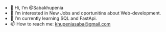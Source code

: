 - 👋 Hi, I’m @Sabakhupenia
- 👀 I’m interested in New Jobs and oportunitins about Web-development.
- 🌱 I’m currently learning SQL and FastApi.
- 📫 How to reach me: khupeniasaba@gmail.com

<!---
Sabakhupenia/Sabakhupenia is a ✨ special ✨ repository because its `README.md` (this file) appears on your GitHub profile.
You can click the Preview link to take a look at your changes.
--->
